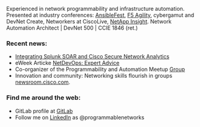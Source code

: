 <!-- <img src="https://raw.githubusercontent.com/joelwking/joelwking/master/images/DSC_1530_linkedin.JPG" width="600" height="270" alt="banner that says Joel W. King - Network Programmablity Developer, DevNet 500, CCIE 1846 (ret.)">
-->
Experienced in network programmability and infrastructure automation. Presented at industry conferences: [AnsibleFest](https://www.slideshare.net/joelwking/using-ansible-tower-to-implement-security-policies-and-telemetry-streaming-for-hybrid-clouds), [F5 Agility](https://www.slideshare.net/joelwking/supernetops-source-of-truth), cybergamut and DevNet Create, Networkers at CiscoLive, [NetApp Insight](https://www.slideshare.net/joelwking/bd-2577-bigdatavideosurveillancestoragesolutionbc). Network Automation Architect | DevNet 500 | CCIE 1846 (ret.) 

### Recent news:

- [Integrating Splunk SOAR and Cisco Secure Network Analytics](https://www.wwt.com/article/integrating-splunk-soar-and-cisco-secure-network-analytics)
- eWeek Articke [NetDevOps: Expert Advice](https://www.eweek.com/networking/understanding-netdevops-expert-advice/)
- Co-organizer of the Programmability and Automation Meetup [Group](https://www.meetup.com/rtp-programmability-and-automation-meetup/)
- Innovation and community: Networking skills flourish in groups [newsroom.cisco.com](https://newsroom.cisco.com/feature-content?type=webcontent&articleId=2147139).

### Find me around the web:

- GitLab profile at <a href="https://gitlab.com/joelwking">GitLab</a>
- Follow me on <a href="https://www.linkedin.com/in/programmablenetworks/">LinkedIn</a> as @programmablenetworks
<!--
**joelwking/joelwking** is a ✨ _special_ ✨ repository because its `README.md` (this file) appears on your GitHub profile.

Here are some ideas to get you started:

- 🔭 I’m currently working on ...
- 🌱 I’m currently learning ...
- 👯 I’m looking to collaborate on ...
- 🤔 I’m looking for help with ...
- 💬 Ask me about ...
- 📫 How to reach me: ...
- 😄 Pronouns: ...
- ⚡ Fun fact: ...
-->
